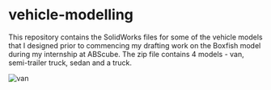# vehicle-modelling

This repository contains the SolidWorks files for some of the vehicle models that I designed prior to commencing my drafting work on the Boxfish model during my internship at ABScube. The zip file contains 4 models - van, semi-trailer truck, sedan and a truck. 

![van](https://user-images.githubusercontent.com/75569804/109152726-fc487d00-77bf-11eb-8246-c74569ca464f.PNG)



